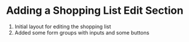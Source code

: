 # Adding a Shopping List Edit Section
01. Initial layout for editing the shopping list
02. Added some form groups with inputs and some buttons